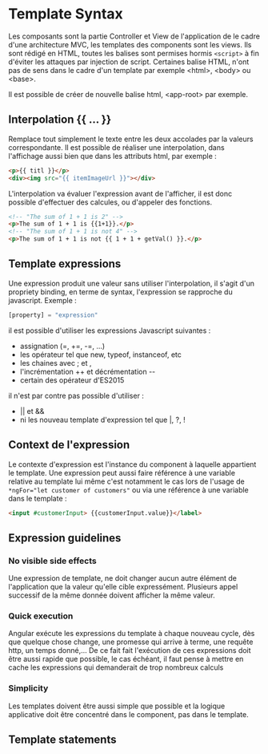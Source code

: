 # Template Syntax
Les composants sont la partie Controller et View de l'application de le cadre d'une architecture MVC, les templates des components sont les views. Ils sont rédigé en HTML, toutes les balises sont permises hormis ```<script>``` à fin d'éviter les attaques par injection de script. Certaines balise HTML, n'ont pas de sens dans le cadre d'un template par exemple <html\>, <body\> ou <base\>.

Il est possible de créer de nouvelle balise html, <app-root\> par exemple.

## Interpolation {{ ... }}
Remplace tout simplement le texte entre les deux accolades par la valeurs correspondante. Il est possible de réaliser une interpolation, dans l'affichage aussi bien que dans les attributs html, par exemple :
```html
<p>{{ titl }}</p>
<div><img src="{{ itemImageUrl }}"></div>
```
L'interpolation va évaluer l'expression avant de l'afficher, il est donc possible d'effectuer des calcules, ou d'appeler des fonctions.
```html
<!-- "The sum of 1 + 1 is 2" -->
<p>The sum of 1 + 1 is {{1+1}}.</p>
<!-- "The sum of 1 + 1 is not 4" -->
<p>The sum of 1 + 1 is not {{ 1 + 1 + getVal() }}.</p>
```

## Template expressions
Une expression produit une valeur sans utiliser l'interpolation, il s'agit d'un propriety binding, en terme de syntax, l'expression se rapproche du javascript. Exemple :
```javascript
[property] = "expression"
```
il est possible d'utiliser les expressions Javascript suivantes :

- assignation (=, +=, -=, ...)
- les opérateur tel que new, typeof, instanceof, etc
- les chaines avec ; et ,
- l'incrémentation ++ et décrémentation -\-
- certain des opérateur d'ES2015

il n'est par contre pas possible d'utiliser :

- || et &&
- ni les nouveau template d'expression tel que |, ?, !

## Context de l'expression
Le contexte d'expression est l'instance du component à laquelle appartient le template.
Une expression peut aussi faire référence à une variable relative au template lui même c'est notamment le cas lors de l'usage de ```*ngFor="let customer of customers"``` ou via une référence à une variable dans le template :
```html
<input #customerInput> {{customerInput.value}}</label>
```
## Expression guidelines
### No visible side effects
Une expression de template, ne doit changer aucun autre élément de l'application que la valeur qu'elle cible expressément. Plusieurs appel successif de la même donnée doivent afficher la même valeur.
### Quick execution
Angular exécute les expressions du template à chaque nouveau cycle, dès que quelque chose change, une promesse qui arrive à terme, une requête http, un temps donné,... De ce fait fait l'exécution de ces expressions doit être aussi rapide que possible, le cas échéant, il faut pense à mettre en cache les expressions qui demanderait de trop nombreux calculs
### Simplicity
Les templates doivent être aussi simple que possible et la logique applicative doit être concentré dans le component, pas dans le template.

## Template statements

<!--stackedit_data:
eyJoaXN0b3J5IjpbLTEwNjIxNDU5NTEsLTE2NjM2OTU0MDcsLT
g2NTE5MTU5OCwtMTY1MDYwOTg0M119
-->